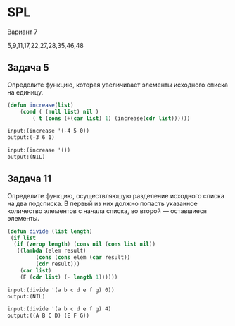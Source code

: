 # SPL
Вариант 7 

5,9,11,17,22,27,28,35,46,48

Задача 5
------
Определите функцию, которая увеличивает элементы исходного списка на единицу.

```lisp
(defun increase(list)
	(cond ( (null list) nil )
		( t (cons (+(car list) 1) (increase(cdr list))))))
```
```diff
input:(increase '(-4 5 0))
output:(-3 6 1) 
```
```diff
input:(increase '())
output:(NIL) 
```
Задача 11
----------
Определите функцию, осуществляющую разделение исходного списка на два
подсписка. В первый из них должно попасть указанное количество элементов
с начала списка, во второй — оставшиеся элементы.

```lisp
(defun divide (list length)
 (if list
  (if (zerop length) (cons nil (cons list nil))
   ((lambda (elem result)
         (cons (cons elem (car result))
         (cdr result)))
    (car list)
    (F (cdr list) (- length 1))))))
```
```diff
input:(divide '(a b c d e f g) 0))
output:(NIL) 
```
```diff
input:(divide '(a b c d e f g) 4)
output:((A B C D) (E F G))
```

